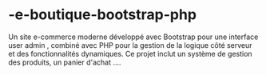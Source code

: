 # -e-boutique-bootstrap-php
Un site e-commerce moderne développé avec Bootstrap pour une interface user admin , combiné avec PHP pour la gestion de la logique côté serveur et des fonctionnalités dynamiques. Ce projet inclut un système de gestion des produits, un panier d'achat ....
